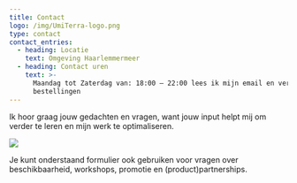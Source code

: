```yaml
---
title: Contact
logo: /img/UmiTerra-logo.png
type: contact
contact_entries:
  - heading: Locatie
    text: Omgeving Haarlemmermeer
  - heading: Contact uren
    text: >-
      Maandag tot Zaterdag van: 18:00 – 22:00 lees ik mijn email en verwerk ik
      bestellingen
---
```

Ik hoor graag jouw gedachten en vragen, want jouw input helpt mij om verder te leren en mijn werk te optimaliseren.

![](https://preview--umiterra-138f8.stackbit.dev/img/LesleyWuite-AI-Unblurred.png)

Je kunt onderstaand formulier ook gebruiken voor vragen over
beschikbaarheid, workshops, promotie en (product)partnerships.
